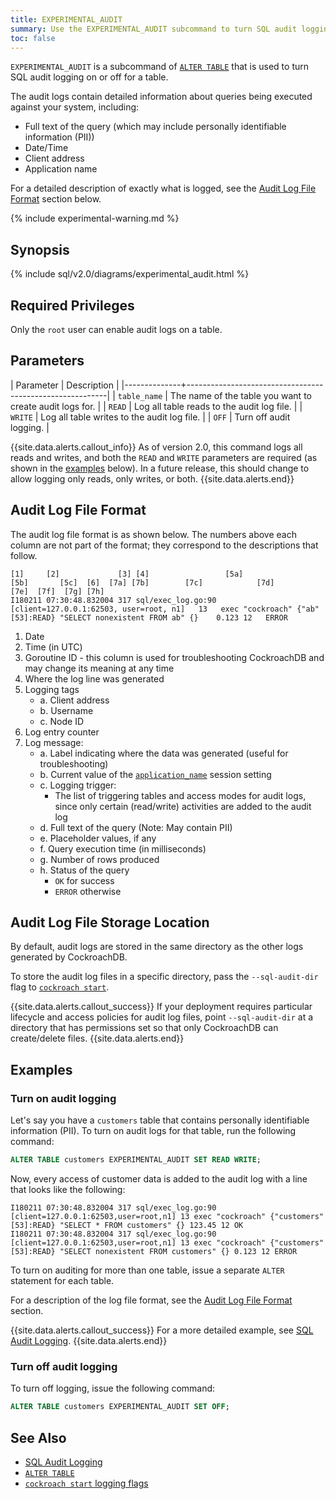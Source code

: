 ```yaml
---
title: EXPERIMENTAL_AUDIT
summary: Use the EXPERIMENTAL_AUDIT subcommand to turn SQL audit logging on or off for a table.
toc: false
---
```


`EXPERIMENTAL_AUDIT` is a subcommand of [`ALTER TABLE`](alter-table.html) that is used to turn SQL audit logging on or off for a table.

The audit logs contain detailed information about queries being executed against your system, including:

- Full text of the query (which may include personally identifiable information (PII))
- Date/Time
- Client address
- Application name

For a detailed description of exactly what is logged, see the [Audit Log File Format](#audit-log-file-format) section below.

{% include experimental-warning.md %}

<div id="toc"></div>

## Synopsis

<div>
{% include sql/v2.0/diagrams/experimental_audit.html %}
</div>

## Required Privileges

Only the `root` user can enable audit logs on a table.

## Parameters

| Parameter    | Description                                              |
|--------------+----------------------------------------------------------|
| `table_name` | The name of the table you want to create audit logs for. |
| `READ`       | Log all table reads to the audit log file.               |
| `WRITE`      | Log all table writes to the audit log file.              |
| `OFF`        | Turn off audit logging.                                  |

{{site.data.alerts.callout_info}}
As of version 2.0, this command logs all reads and writes, and both the <code>READ</code> and <code>WRITE</code> parameters are required (as shown in the <a href="#examples">examples</a> below). In a future release, this should change to allow logging only reads, only writes, or both.
{{site.data.alerts.end}}

## Audit Log File Format

The audit log file format is as shown below.  The numbers above each column are not part of the format; they correspond to the descriptions that follow.

~~~
[1]     [2]             [3] [4]                 [5a]                     [5b]       [5c]  [6]  [7a] [7b]        [7c]            [7d]                         [7e]  [7f]  [7g] [7h]
I180211 07:30:48.832004 317 sql/exec_log.go:90  [client=127.0.0.1:62503, user=root, n1]   13   exec "cockroach" {"ab"[53]:READ} "SELECT nonexistent FROM ab" {}    0.123 12   ERROR
~~~

1. Date
2. Time (in UTC)
3. Goroutine ID - this column is used for troubleshooting CockroachDB and may change its meaning at any time
4. Where the log line was generated
5. Logging tags
   - a. Client address
   - b. Username
   - c. Node ID
6. Log entry counter
7. Log message:
   - a. Label indicating where the data was generated (useful for troubleshooting)
   - b. Current value of the [`application_name`](set-vars.html) session setting
   - c. Logging trigger:
       - The list of triggering tables and access modes for audit logs, since only certain (read/write) activities are added to the audit log
   - d. Full text of the query (Note: May contain PII)
   - e. Placeholder values, if any
   - f. Query execution time (in milliseconds)
   - g. Number of rows produced
   - h. Status of the query
       - `OK` for success
       - `ERROR` otherwise

## Audit Log File Storage Location

By default, audit logs are stored in the same directory as the other logs generated by CockroachDB.

To store the audit log files in a specific directory, pass the `--sql-audit-dir` flag to [`cockroach start`](start-a-node.html).

{{site.data.alerts.callout_success}}
If your deployment requires particular lifecycle and access policies for audit log files, point `--sql-audit-dir` at a directory that has permissions set so that only CockroachDB can create/delete files.
{{site.data.alerts.end}}

## Examples

### Turn on audit logging

Let's say you have a  `customers` table that contains personally identifiable information (PII). To turn on audit logs for that table, run the following command:

~~~ sql
ALTER TABLE customers EXPERIMENTAL_AUDIT SET READ WRITE;
~~~

Now, every access of customer data is added to the audit log with a line that looks like the following:

~~~
I180211 07:30:48.832004 317 sql/exec_log.go:90  [client=127.0.0.1:62503,user=root,n1] 13 exec "cockroach" {"customers"[53]:READ} "SELECT * FROM customers" {} 123.45 12 OK
I180211 07:30:48.832004 317 sql/exec_log.go:90  [client=127.0.0.1:62503,user=root,n1] 13 exec "cockroach" {"customers"[53]:READ} "SELECT nonexistent FROM customers" {} 0.123 12 ERROR
~~~

To turn on auditing for more than one table, issue a separate `ALTER` statement for each table.

For a description of the log file format, see the [Audit Log File Format](#audit-log-file-format) section.

{{site.data.alerts.callout_success}}
For a more detailed example, see [SQL Audit Logging](sql-audit-logging.html).
{{site.data.alerts.end}}

### Turn off audit logging

To turn off logging, issue the following command:

~~~ sql
ALTER TABLE customers EXPERIMENTAL_AUDIT SET OFF;
~~~

## See Also

- [SQL Audit Logging](sql-audit-logging.html)
- [`ALTER TABLE`](alter-table.html)
- [`cockroach start` logging flags](start-a-node.html)
